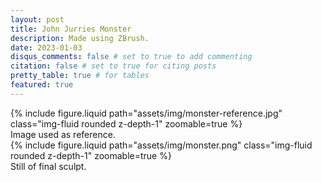 ```yaml
---
layout: post
title: John Jurries Monster
description: Made using ZBrush.
date: 2023-01-03
disqus_comments: false # set to true to add commenting
citation: false # set to true for citing posts
pretty_table: true # for tables
featured: true
---
```


<div class="row mt-3">
    <div class="col-sm mt-3 mt-md-0">
        {% include figure.liquid path="assets/img/monster-reference.jpg" class="img-fluid rounded z-depth-1" zoomable=true %}
        <div class="caption">
        Image used as reference.
        </div>
    </div>
    <div class="col-sm mt-3 mt-md-0">
        {% include figure.liquid path="assets/img/monster.png" class="img-fluid rounded z-depth-1" zoomable=true %}
        <div class="caption">
        Still of final sculpt.
        </div>
    </div>
</div>
